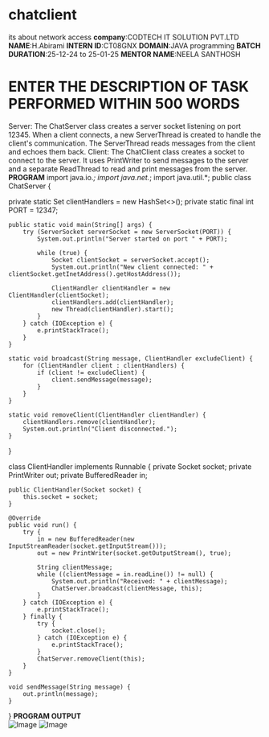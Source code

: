 # chatclient
its about network access
**company**:CODTECH IT SOLUTION PVT.LTD
**NAME**:H.Abirami
**INTERN ID**:CT08GNX
**DOMAIN**:JAVA programming
**BATCH DURATION**:25-12-24 to 25-01-25
**MENTOR NAME**:NEELA SANTHOSH
# ENTER THE DESCRIPTION  OF TASK PERFORMED WITHIN 500 WORDS
Server: The ChatServer class creates a server socket listening on port 12345. When a client connects, a new ServerThread is created to handle the client's communication. The ServerThread reads messages from the client and echoes them back.
Client: The ChatClient class creates a socket to connect to the server. It uses PrintWriter to send messages to the server and a separate ReadThread to read and print messages from the server.
**PROGRAM**
import java.io.*;
import java.net.*;
import java.util.*;
public class ChatServer {

   private static Set<ClientHandler> clientHandlers = new HashSet<>();
   private static final int PORT = 12347;

    public static void main(String[] args) {
        try (ServerSocket serverSocket = new ServerSocket(PORT)) {
            System.out.println("Server started on port " + PORT);

            while (true) {
                Socket clientSocket = serverSocket.accept();
                System.out.println("New client connected: " + clientSocket.getInetAddress().getHostAddress());
                
                ClientHandler clientHandler = new ClientHandler(clientSocket);
                clientHandlers.add(clientHandler);
                new Thread(clientHandler).start();
            }
        } catch (IOException e) {
            e.printStackTrace();
        }
    }

    static void broadcast(String message, ClientHandler excludeClient) {
        for (ClientHandler client : clientHandlers) {
            if (client != excludeClient) {
                client.sendMessage(message);
            }
        }
    }

    static void removeClient(ClientHandler clientHandler) {
        clientHandlers.remove(clientHandler);
        System.out.println("Client disconnected.");
    }
}

class ClientHandler implements Runnable {
    private Socket socket;
    private PrintWriter out;
    private BufferedReader in;

    public ClientHandler(Socket socket) {
        this.socket = socket;
    }

    @Override
    public void run() {
        try {
            in = new BufferedReader(new InputStreamReader(socket.getInputStream()));
            out = new PrintWriter(socket.getOutputStream(), true);

            String clientMessage;
            while ((clientMessage = in.readLine()) != null) {
                System.out.println("Received: " + clientMessage);
                ChatServer.broadcast(clientMessage, this);
            }
        } catch (IOException e) {
            e.printStackTrace();
        } finally {
            try {
                socket.close();
            } catch (IOException e) {
                e.printStackTrace();
            }
            ChatServer.removeClient(this);
        }
    }

    void sendMessage(String message) {
        out.println(message);
    }
}
**PROGRAM OUTPUT**    
![Image](https://github.com/user-attachments/assets/51256ebd-6f3b-4d32-9493-927f3fda96be)
![Image](https://github.com/user-attachments/assets/d57a7cd6-852c-4f50-b9e2-bd3df50d557d)

